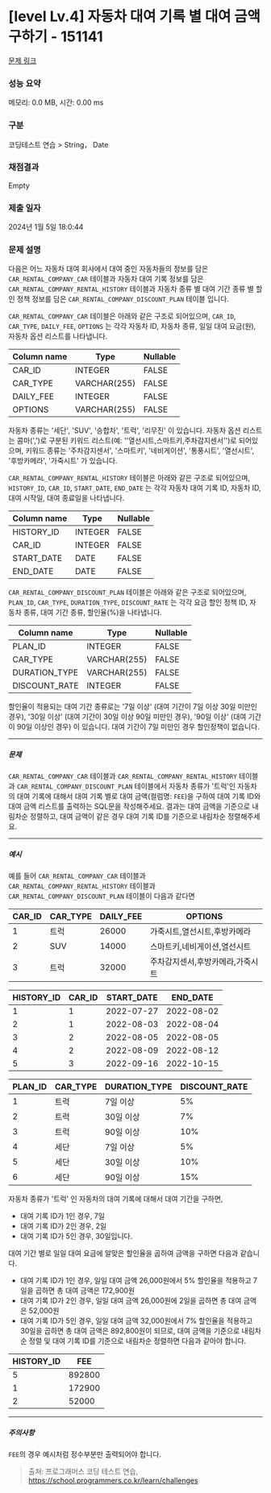 # [level Lv.4] 자동차 대여 기록 별 대여 금액 구하기 - 151141 

[문제 링크](https://school.programmers.co.kr/learn/courses/30/lessons/151141) 

### 성능 요약

메모리: 0.0 MB, 시간: 0.00 ms

### 구분

코딩테스트 연습 > String， Date

### 채점결과

Empty

### 제출 일자

2024년 1월 5일 18:0:44

### 문제 설명

<p>다음은 어느 자동차 대여 회사에서 대여 중인 자동차들의 정보를 담은 <code>CAR_RENTAL_COMPANY_CAR</code> 테이블과 자동차 대여 기록 정보를 담은 <code>CAR_RENTAL_COMPANY_RENTAL_HISTORY</code> 테이블과 자동차 종류 별 대여 기간 종류 별 할인 정책 정보를 담은 <code>CAR_RENTAL_COMPANY_DISCOUNT_PLAN</code> 테이블 입니다.</p>

<p><code>CAR_RENTAL_COMPANY_CAR</code> 테이블은 아래와 같은 구조로 되어있으며, <code>CAR_ID</code>, <code>CAR_TYPE</code>, <code>DAILY_FEE</code>, <code>OPTIONS</code> 는 각각 자동차 ID, 자동차 종류, 일일 대여 요금(원), 자동차 옵션 리스트를 나타냅니다.</p>
<table class="table">
        <thead><tr>
<th>Column name</th>
<th>Type</th>
<th>Nullable</th>
</tr>
</thead>
        <tbody><tr>
<td>CAR_ID</td>
<td>INTEGER</td>
<td>FALSE</td>
</tr>
<tr>
<td>CAR_TYPE</td>
<td>VARCHAR(255)</td>
<td>FALSE</td>
</tr>
<tr>
<td>DAILY_FEE</td>
<td>INTEGER</td>
<td>FALSE</td>
</tr>
<tr>
<td>OPTIONS</td>
<td>VARCHAR(255)</td>
<td>FALSE</td>
</tr>
</tbody>
      </table>
<p>자동차 종류는 '세단', 'SUV', '승합차', '트럭', '리무진' 이 있습니다. 자동차 옵션 리스트는 콤마(',')로 구분된 키워드 리스트(예: ''열선시트,스마트키,주차감지센서'')로 되어있으며, 키워드 종류는 '주차감지센서', '스마트키', '네비게이션', '통풍시트', '열선시트', '후방카메라', '가죽시트' 가 있습니다.</p>

<p><code>CAR_RENTAL_COMPANY_RENTAL_HISTORY</code> 테이블은 아래와 같은 구조로 되어있으며, <code>HISTORY_ID</code>, <code>CAR_ID</code>, <code>START_DATE</code>, <code>END_DATE</code> 는 각각 자동차 대여 기록 ID, 자동차 ID, 대여 시작일, 대여 종료일을 나타냅니다.</p>
<table class="table">
        <thead><tr>
<th>Column name</th>
<th>Type</th>
<th>Nullable</th>
</tr>
</thead>
        <tbody><tr>
<td>HISTORY_ID</td>
<td>INTEGER</td>
<td>FALSE</td>
</tr>
<tr>
<td>CAR_ID</td>
<td>INTEGER</td>
<td>FALSE</td>
</tr>
<tr>
<td>START_DATE</td>
<td>DATE</td>
<td>FALSE</td>
</tr>
<tr>
<td>END_DATE</td>
<td>DATE</td>
<td>FALSE</td>
</tr>
</tbody>
      </table>
<p><code>CAR_RENTAL_COMPANY_DISCOUNT_PLAN</code> 테이블은 아래와 같은 구조로 되어있으며, <code>PLAN_ID</code>, <code>CAR_TYPE</code>, <code>DURATION_TYPE</code>, <code>DISCOUNT_RATE</code> 는 각각 요금 할인 정책 ID, 자동차 종류, 대여 기간 종류, 할인율(%)을 나타냅니다.</p>
<table class="table">
        <thead><tr>
<th>Column name</th>
<th>Type</th>
<th>Nullable</th>
</tr>
</thead>
        <tbody><tr>
<td>PLAN_ID</td>
<td>INTEGER</td>
<td>FALSE</td>
</tr>
<tr>
<td>CAR_TYPE</td>
<td>VARCHAR(255)</td>
<td>FALSE</td>
</tr>
<tr>
<td>DURATION_TYPE</td>
<td>VARCHAR(255)</td>
<td>FALSE</td>
</tr>
<tr>
<td>DISCOUNT_RATE</td>
<td>INTEGER</td>
<td>FALSE</td>
</tr>
</tbody>
      </table>
<p>할인율이 적용되는 대여 기간 종류로는 '7일 이상' (대여 기간이 7일 이상 30일 미만인 경우), '30일 이상' (대여 기간이 30일 이상 90일 미만인 경우), '90일 이상' (대여 기간이 90일 이상인 경우) 이 있습니다. 대여 기간이 7일 미만인 경우 할인정책이 없습니다.</p>

<hr>

<h5>문제</h5>

<p><code>CAR_RENTAL_COMPANY_CAR</code> 테이블과 <code>CAR_RENTAL_COMPANY_RENTAL_HISTORY</code> 테이블과 <code>CAR_RENTAL_COMPANY_DISCOUNT_PLAN</code> 테이블에서 자동차 종류가 '트럭'인 자동차의 대여 기록에 대해서 대여 기록 별로 대여 금액(컬럼명: <code>FEE</code>)을 구하여 대여 기록 ID와 대여 금액 리스트를 출력하는 SQL문을 작성해주세요. 결과는 대여 금액을 기준으로 내림차순 정렬하고, 대여 금액이 같은 경우 대여 기록 ID를 기준으로 내림차순 정렬해주세요.</p>

<hr>

<h5>예시</h5>

<p>예를 들어 <code>CAR_RENTAL_COMPANY_CAR</code> 테이블과 <code>CAR_RENTAL_COMPANY_RENTAL_HISTORY</code> 테이블과 <code>CAR_RENTAL_COMPANY_DISCOUNT_PLAN</code> 테이블이 다음과 같다면</p>
<table class="table">
        <thead><tr>
<th>CAR_ID</th>
<th>CAR_TYPE</th>
<th>DAILY_FEE</th>
<th>OPTIONS</th>
</tr>
</thead>
        <tbody><tr>
<td>1</td>
<td>트럭</td>
<td>26000</td>
<td>가죽시트,열선시트,후방카메라</td>
</tr>
<tr>
<td>2</td>
<td>SUV</td>
<td>14000</td>
<td>스마트키,네비게이션,열선시트</td>
</tr>
<tr>
<td>3</td>
<td>트럭</td>
<td>32000</td>
<td>주차감지센서,후방카메라,가죽시트</td>
</tr>
</tbody>
      </table><table class="table">
        <thead><tr>
<th>HISTORY_ID</th>
<th>CAR_ID</th>
<th>START_DATE</th>
<th>END_DATE</th>
</tr>
</thead>
        <tbody><tr>
<td>1</td>
<td>1</td>
<td>2022-07-27</td>
<td>2022-08-02</td>
</tr>
<tr>
<td>2</td>
<td>1</td>
<td>2022-08-03</td>
<td>2022-08-04</td>
</tr>
<tr>
<td>3</td>
<td>2</td>
<td>2022-08-05</td>
<td>2022-08-05</td>
</tr>
<tr>
<td>4</td>
<td>2</td>
<td>2022-08-09</td>
<td>2022-08-12</td>
</tr>
<tr>
<td>5</td>
<td>3</td>
<td>2022-09-16</td>
<td>2022-10-15</td>
</tr>
</tbody>
      </table><table class="table">
        <thead><tr>
<th>PLAN_ID</th>
<th>CAR_TYPE</th>
<th>DURATION_TYPE</th>
<th>DISCOUNT_RATE</th>
</tr>
</thead>
        <tbody><tr>
<td>1</td>
<td>트럭</td>
<td>7일 이상</td>
<td>5%</td>
</tr>
<tr>
<td>2</td>
<td>트럭</td>
<td>30일 이상</td>
<td>7%</td>
</tr>
<tr>
<td>3</td>
<td>트럭</td>
<td>90일 이상</td>
<td>10%</td>
</tr>
<tr>
<td>4</td>
<td>세단</td>
<td>7일 이상</td>
<td>5%</td>
</tr>
<tr>
<td>5</td>
<td>세단</td>
<td>30일 이상</td>
<td>10%</td>
</tr>
<tr>
<td>6</td>
<td>세단</td>
<td>90일 이상</td>
<td>15%</td>
</tr>
</tbody>
      </table>
<p>자동차 종류가 '트럭' 인 자동차의 대여 기록에 대해서 대여 기간을 구하면,</p>

<ul>
<li>대여 기록 ID가 1인 경우, 7일</li>
<li>대여 기록 ID가 2인 경우, 2일</li>
<li>대여 기록 ID가 5인 경우, 30일입니다.</li>
</ul>

<p>대여 기간 별로 일일 대여 요금에 알맞은 할인율을 곱하여 금액을 구하면 다음과 같습니다.</p>

<ul>
<li>대여 기록 ID가 1인 경우, 일일 대여 금액 26,000원에서 5% 할인율을 적용하고 7일을 곱하면 총 대여 금액은 172,900원</li>
<li>대여 기록 ID가 2인 경우, 일일 대여 금액 26,000원에 2일을 곱하면 총 대여 금액은 52,000원</li>
<li>대여 기록 ID가 5인 경우, 일일 대여 금액 32,000원에서 7% 할인율을 적용하고 30일을 곱하면 총 대여 금액은 892,800원이 되므로, 대여 금액을 기준으로 내림차순 정렬 및 대여 기록 ID를 기준으로 내림차순 정렬하면 다음과 같아야 합니다.</li>
</ul>
<table class="table">
        <thead><tr>
<th>HISTORY_ID</th>
<th>FEE</th>
</tr>
</thead>
        <tbody><tr>
<td>5</td>
<td>892800</td>
</tr>
<tr>
<td>1</td>
<td>172900</td>
</tr>
<tr>
<td>2</td>
<td>52000</td>
</tr>
</tbody>
      </table>
<hr>

<h5>주의사항</h5>

<p><code>FEE</code>의 경우 예시처럼 정수부분만 출력되어야 합니다.</p>


> 출처: 프로그래머스 코딩 테스트 연습, https://school.programmers.co.kr/learn/challenges